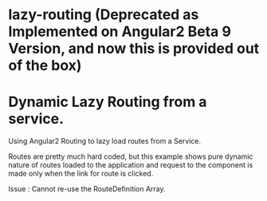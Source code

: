 # lazy-routing (Deprecated as Implemented on Angular2 Beta 9 Version, and now this is provided out of the box)
# Dynamic Lazy Routing from a service.

Using Angular2 Routing to lazy load routes from a Service.

Routes are pretty much hard coded, but this example shows pure dynamic nature of routes loaded to the application and request 
to the component is made only when the link for route is clicked.

Issue : Cannot re-use the RouteDefinition Array.
